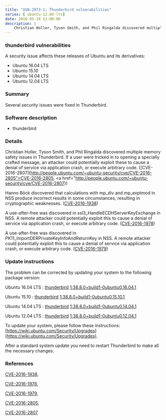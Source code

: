 ```yaml
---
title: "USN-2973-1: Thunderbird vulnerabilities"
series: [ ubuntu-12.04-lts]
date: 2016-05-18 12:00:00
description: |
    Christian Holler, Tyson Smith, and Phil Ringalda discovered multiple memory safety issues in Thunderbird. If a user were tricked in to opening a specially crafted message, an attacker could potentially exploit these to cause a denial of service via application crash, or execute arbitrary code. ([CVE-2016-2807](http://people.ubuntu.com/~ubuntu-security/cve/CVE-2016-2805">CVE-2016-2805</a>, <a href="http://people.ubuntu.com/~ubuntu-security/cve/CVE-2016-2807))
--- 
```

 
 


### thunderbird vulnerabilities

A security issue affects these releases of Ubuntu and its derivatives:

* Ubuntu 16.04 LTS
* Ubuntu 15.10
* Ubuntu 14.04 LTS
* Ubuntu 12.04 LTS

### Summary

Several security issues were fixed in Thunderbird. 

### Software description

* thunderbird 

### Details

Christian Holler, Tyson Smith, and Phil Ringalda discovered multiple memory safety issues in Thunderbird. If a user were tricked in to opening a specially crafted message, an attacker could potentially exploit these to cause a denial of service via application crash, or execute arbitrary code. ([CVE-2016-2807](http://people.ubuntu.com/~ubuntu-security/cve/CVE-2016-2805">CVE-2016-2805</a>, <a href="http://people.ubuntu.com/~ubuntu-security/cve/CVE-2016-2807))

Hanno Böck discovered that calculations with mp_div and mp_exptmod in NSS produce incorrect results in some circumstances, resulting in cryptographic weaknesses. ([CVE-2016-1938](http://people.ubuntu.com/~ubuntu-security/cve/CVE-2016-1938))

A use-after-free was discovered in ssl3_HandleECDHServerKeyExchange in NSS. A remote attacker could potentially exploit this to cause a denial of service via application crash, or execute arbitrary code. ([CVE-2016-1978](http://people.ubuntu.com/~ubuntu-security/cve/CVE-2016-1978))

A use-after-free was discovered in PK11_ImportDERPrivateKeyInfoAndReturnKey in NSS. A remote attacker could potentially exploit this to cause a denial of service via application crash, or execute arbitrary code. ([CVE-2016-1979](http://people.ubuntu.com/~ubuntu-security/cve/CVE-2016-1979)) 

### Update instructions

The problem can be corrected by updating your system to the following package version:

Ubuntu 16.04 LTS
 : [thunderbird](https://launchpad.net/ubuntu/+source/thunderbird) <span> [1:38.8.0+build1-0ubuntu0.16.04.1](https://launchpad.net/ubuntu/+source/thunderbird/1:38.8.0+build1-0ubuntu0.16.04.1) </span> 

Ubuntu 15.10
 : [thunderbird](https://launchpad.net/ubuntu/+source/thunderbird) <span> [1:38.8.0+build1-0ubuntu0.15.10.1](https://launchpad.net/ubuntu/+source/thunderbird/1:38.8.0+build1-0ubuntu0.15.10.1) </span> 

Ubuntu 14.04 LTS
 : [thunderbird](https://launchpad.net/ubuntu/+source/thunderbird) <span> [1:38.8.0+build1-0ubuntu0.14.04.1](https://launchpad.net/ubuntu/+source/thunderbird/1:38.8.0+build1-0ubuntu0.14.04.1) </span> 

Ubuntu 12.04 LTS
 : [thunderbird](https://launchpad.net/ubuntu/+source/thunderbird) <span> [1:38.8.0+build1-0ubuntu0.12.04.1](https://launchpad.net/ubuntu/+source/thunderbird/1:38.8.0+build1-0ubuntu0.12.04.1) </span> 

To update your system, please follow these instructions: [https://wiki.ubuntu.com/Security/Upgrades](https://wiki.ubuntu.com/Security/Upgrades).

After a standard system update you need to restart Thunderbird to make all the necessary changes. 

### References

 
 [CVE-2016-1938](http://people.ubuntu.com/~ubuntu-security/cve/CVE-2016-1938), 

 [CVE-2016-1978](http://people.ubuntu.com/~ubuntu-security/cve/CVE-2016-1978), 

 [CVE-2016-1979](http://people.ubuntu.com/~ubuntu-security/cve/CVE-2016-1979), 

 [CVE-2016-2805](http://people.ubuntu.com/~ubuntu-security/cve/CVE-2016-2805), 

 [CVE-2016-2807](http://people.ubuntu.com/~ubuntu-security/cve/CVE-2016-2807)
 

